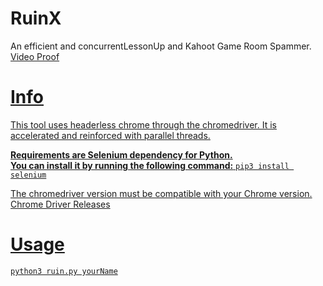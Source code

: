 # RuinX
An efficient and concurrentLessonUp and Kahoot Game Room Spammer.
<a href="https://www.youtube.com/shorts/QIf6J9Yo7HI">Video Proof

# Info
This tool uses headerless chrome through the chromedriver. It is accelerated and reinforced with parallel threads.

**Requirements are Selenium dependency for Python.**<br>
**You can install it by running the following command:**
```pip3 install selenium```

The chromedriver version must be compatible with your Chrome version.
<br>
<a href="https://chromedriver.chromium.org/downloads">Chrome Driver Releases

# Usage
```python3 ruin.py yourName```
